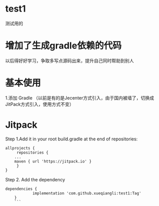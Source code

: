 # test1
测试用的

# 增加了生成gradle依赖的代码
以后得好好学习，争取多写点源码出来，提升自己同时帮助到别人

# 基本使用
1.添加 Gradle （以前是有的是Jecenter方式引入，由于国内被墙了，切换成JitPack方式引入，使用方式不变）

# Jitpack 

Step 1.Add it in your root build.gradle at the end of repositories:

```
allprojects {
     repositories {
	...
	maven { url 'https://jitpack.io' }
     }
}
```

Step 2. Add the dependency

```
dependencies {
	        implementation 'com.github.xueqiangli:test1:Tag'
	}
	```




